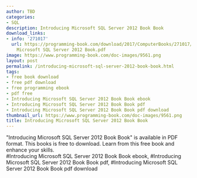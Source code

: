 ```yaml
---
author: TBD
categories:
- SQL
description: Introducing Microsoft SQL Server 2012 Book Book
download_links:
- info: '271017'
  url: https://programming-book.com/download/2017/ComputerBooks/271017/Introducing
    Microsoft SQL Server 2012 Book.pdf
image: https://www.programming-book.com/doc-images/9561.png
layout: post
permalink: /introducing-microsoft-sql-server-2012-book-book.html
tags:
- free book download
- free pdf download
- free programming ebook
- pdf free
- Introducing Microsoft SQL Server 2012 Book Book ebook
- Introducing Microsoft SQL Server 2012 Book Book pdf
- Introducing Microsoft SQL Server 2012 Book Book pdf download
thumbnail_url: https://www.programming-book.com/doc-images/9561.png
title: Introducing Microsoft SQL Server 2012 Book Book
---
```


 
<div class="item-desc text-justify">
  "Introducing Microsoft SQL Server 2012 Book Book" is available in PDF format. This books is free to download. Learn from this free book and enhance your skills.
  <br>
  #Introducing Microsoft SQL Server 2012 Book Book ebook, #Introducing Microsoft SQL Server 2012 Book Book pdf, #Introducing Microsoft SQL Server 2012 Book Book pdf download
</div>